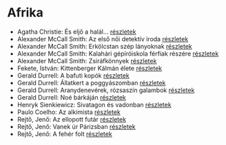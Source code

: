 # Afrika

- Agatha Christie: És eljő a halál… [részletek](_details/Agatha%20Christie.md#id_312)
- Alexander McCall Smith: Az első női detektív iroda [részletek](_details/Alexander%20McCall%20Smith.md#id_921)
- Alexander McCall Smith: Erkölcstan szép lányoknak [részletek](_details/Alexander%20McCall%20Smith.md#id_918)
- Alexander McCall Smith: Kalahári gépíróiskola férfiak részére [részletek](_details/Alexander%20McCall%20Smith.md#id_919)
- Alexander McCall Smith: Zsiráfkönnyek [részletek](_details/Alexander%20McCall%20Smith.md#id_920)
- Fekete, István: Kittenberger Kálmán élete [részletek](_details/Fekete%2C%20Istv%C3%A1n.md#id_734)
- Gerald Durrell: A bafuti kopók [részletek](_details/Gerald%20Durrell.md#id_862)
- Gerald Durrell: Állatkert a poggyászomban [részletek](_details/Gerald%20Durrell.md#id_49)
- Gerald Durrell: Aranydenevérek, rózsaszín galambok [részletek](_details/Gerald%20Durrell.md#id_875)
- Gerald Durrell: Noé bárkáján [részletek](_details/Gerald%20Durrell.md#id_870)
- Henryk Sienkiewicz: Sivatagon és vadonban [részletek](_details/Henryk%20Sienkiewicz.md#id_382)
- Paulo Coelho: Az alkimista [részletek](_details/Paulo%20Coelho.md#id_261)
- Rejtő, Jenő: Az ellopott futár [részletek](_details/Rejt%C5%91%2C%20Jen%C5%91.md#id_133)
- Rejtő, Jenő: Vanek úr Párizsban [részletek](_details/Rejt%C5%91%2C%20Jen%C5%91.md#id_153)
- Rejtő, Jenő: A fehér folt [részletek](_details/Rejt%C5%91%2C%20Jen%C5%91.md#id_123)